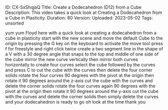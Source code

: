 ID: CX-SxShqjaQ
Title: Create a Dodecahedron (D12) from a Cube
Description: This video takes a quick look at Creating a Dodecahedron from a Cube in Plasticity.
Duration: 80
Version: 
Uploaded: 2023-05-02
Tags: unsorted

yum yum Floyd here with a quick look at
creating a dodecahedron from a cube in
plasticity start with the new scene and
move the default Cube to the origin by
pressing the G key on the keyboard to
activate the move tool press f for
freestyle and right click twice create a
two segment line in the shape of a V
with a 30 degree angle that snaps to the
top and middle of one side of the cube
mirror the new curve vertically
then mirror both curves horizontally to
create four curves select the cube
followed by the curves and press C to
cut the cube with the curves then delete
the four corner solids
rotate the four curves 90 degrees with
the pivot at the origin
then rotate it 90 degrees around the
z-axis
cut the cube with the curves and delete
the corner solids
rotate the four curves again 90 degrees
with the pivot at the origin
then rotate it 90 degrees around the
y-axis
cut the cube with the curves and delete
the corner solids
then simply delete the curves and your
dodecahedron is ready to go
oh look at the time
thank you
